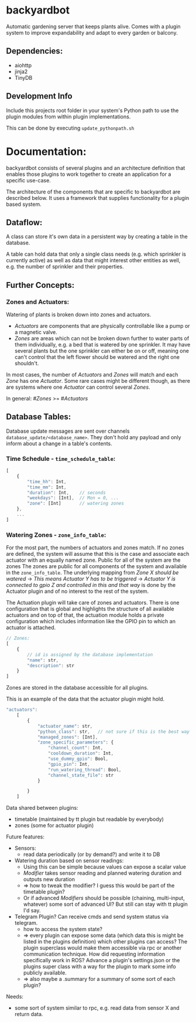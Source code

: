 # backyardbot

Automatic gardening server that keeps plants alive. Comes with a plugin system to improve expandability and adapt to every garden or balcony.


## Dependencies:

- aiohttp
- jinja2
- TinyDB


## Development Info

Include this projects root folder in your system's Python path to use the plugin modules from within plugin implementations.

This can be done by executing `update_pythonpath.sh`


# Documentation:

backyardbot consists of several plugins and an architecture definition that enables those plugins to work together to create an application for a specific use-case.

The architecture of the components that are specific to backyardbot are described below. It uses a framework that supplies functionality for a plugin based system.


## Dataflow:

A class can store it's own data in a persistent way by creating a table in the database.

A table can hold data that only a single class needs (e.g. which sprinkler is currently active) as well as data that might interest other entities as well, e.g. the number of sprinkler and their properties.


## Further Concepts:

### Zones and Actuators:

Watering of plants is broken down into zones and actuators.

- *Actuators* are components that are physically controllable like a pump or a magnetic valve.
- *Zones* are areas which can not be broken down further to water parts of them individually, e.g. a bed that is watered by one sprinkler. It may have several plants but the one sprinkler can either be on or off, meaning one can't control that the left flower should be watered and the right one shouldn't.

In most cases, the number of *Actuators* and *Zones* will match and each *Zone* has one *Actuator*. Some rare cases might be different though, as there are systems where one *Actuator* can control several *Zones*.

In general: #*Zones* >= #*Actuators*


## Database Tables:

Database update messages are sent over channels `database_update/<database_name>`. They don't hold any payload and only inform about a change in a table's contents.

### Time Schedule - `time_schedule_table`:

```js
[
    {
        "time_hh": Int,
        "time_mm": Int,
        "duration": Int,    // seconds
        "weekdays": [Int],  // Mon = 0, ...
        "zone": [Int]       // watering zones
    },
    ...
]
```


### Watering Zones - `zone_info_table`:

For the most part, the numbers of actuators and zones match. If no zones are defined, the system will assume that this is the case and associate each actuator with an equally named zone.
Public for all of the system are the zones
The zones are public for all components of the system and available in the `zone_info_table`. The underlying mapping from *Zone X should be watered* -> *This means Actuator Y has to be triggered* -> *Actuator Y is connected to gpio Z and controlled in this and that way* is done by the Actuator plugin and of no interest to the rest of the system.

The Actuation plugin will take care of zones and actuators. There is one configuration that is global and highlights the structure of all available actuators and on top of that, the actuation module holds a private configuration which includes information like the GPIO pin to which an actuator is attached.

```js
// Zones:
[
    {
        // id is assigned by the database implementation
        "name": str,
        "description": str
    }
]
```

Zones are stored in the database accessible for all plugins.



This is an example of the data that the actuator plugin might hold.
```js
"actuators":
    [
        {
            "actuator_name": str,
            "python_class": str,   // not sure if this is the best way (class name)
            "managed_zones": [Int],
            "zone_specific_parameters": {
                "channel_count": Int,
                "cooldown_duration": Int,
                "use_dummy_gpio": Bool,
                "gpio_pin": Int,
                "run_watering_thread": Bool,
                "channel_state_file": str
            }

        }
    ]
```

Data shared between plugins:
- timetable (maintained by tt plugin but readable by everybody)
- zones (some for actuator plugin)


Future features:
- Sensors:
  - read data periodically (or by demand?) and write it to DB
- Watering duration based on sensor readings:
  - Using this can be simple because values can expose a scalar value
  - *Modifier* takes sensor reading and planned watering duration and outputs new duration
  - => how to tweak the modifier? I guess this would be part of the timetable plugin?
  - Or if advanced *Modifiers* should be possible (chaining, multi-input, whatever) some
    sort of advanced UI? But still can stay with tt plugin I'd say.
- Telegram Plugin? Can receive cmds and send system status via telegram.
  - how to access the system state?
  - => every plugin can expose some data (which data this is might be listed in the
    plugins definition) which other plugins can access? The plugin superclass would make
    them accessible via rpc or another communication technique. How did requesting
    information specifically work in ROS? Advance a plugin's settings.json or the plugins
    super class with a way for the plugin to mark some info publicly available.
  - => also maybe a .summary for a summary of some sort of each plugin?

Needs:
- some sort of system similar to rpc, e.g. read data from sensor X and return data.


###